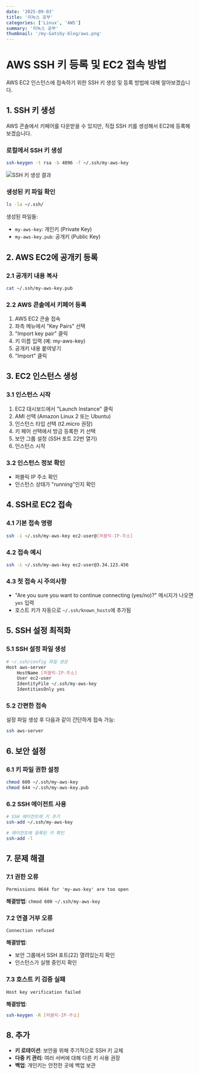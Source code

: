 ```yaml
---
date: '2025-09-03'
title: '리눅스 공부'
categories: ['Linux', 'AWS']
summary: '리눅스 공부'
thumbnail: '/my-Gatsby-blog/aws.png'
---
```

# AWS SSH 키 등록 및 EC2 접속 방법

AWS EC2 인스턴스에 접속하기 위한 SSH 키 생성 및 등록 방법에 대해 알아보겠습니다.

## 1. SSH 키 생성

AWS 콘솔에서 키페어를 다운받을 수 있지만, 직접 SSH 키를 생성해서 EC2에 등록해보겠습니다.

### 로컬에서 SSH 키 생성
```bash
ssh-keygen -t rsa -b 4096 -f ~/.ssh/my-aws-key
```

![SSH 키 생성 결과](/my-Gatsby-blog/images/pemkey.png)

### 생성된 키 파일 확인
```bash
ls -la ~/.ssh/
```

생성된 파일들:
- `my-aws-key`: 개인키 (Private Key)
- `my-aws-key.pub`: 공개키 (Public Key)

## 2. AWS EC2에 공개키 등록

### 2.1 공개키 내용 복사
```bash
cat ~/.ssh/my-aws-key.pub
```

### 2.2 AWS 콘솔에서 키페어 등록
1. AWS EC2 콘솔 접속
2. 좌측 메뉴에서 "Key Pairs" 선택
3. "Import key pair" 클릭
4. 키 이름 입력 (예: my-aws-key)
5. 공개키 내용 붙여넣기
6. "Import" 클릭

## 3. EC2 인스턴스 생성

### 3.1 인스턴스 시작
1. EC2 대시보드에서 "Launch Instance" 클릭
2. AMI 선택 (Amazon Linux 2 또는 Ubuntu)
3. 인스턴스 타입 선택 (t2.micro 권장)
4. 키 페어 선택에서 방금 등록한 키 선택
5. 보안 그룹 설정 (SSH 포트 22번 열기)
6. 인스턴스 시작

### 3.2 인스턴스 정보 확인
- 퍼블릭 IP 주소 확인
- 인스턴스 상태가 "running"인지 확인

## 4. SSH로 EC2 접속

### 4.1 기본 접속 명령
```bash
ssh -i ~/.ssh/my-aws-key ec2-user@[퍼블릭-IP-주소]
```

### 4.2 접속 예시
```bash
ssh -i ~/.ssh/my-aws-key ec2-user@3.34.123.456
```

### 4.3 첫 접속 시 주의사항
- "Are you sure you want to continue connecting (yes/no)?" 메시지가 나오면 `yes` 입력
- 호스트 키가 자동으로 `~/.ssh/known_hosts`에 추가됨

## 5. SSH 설정 최적화

### 5.1 SSH 설정 파일 생성
```bash
# ~/.ssh/config 파일 생성
Host aws-server
    HostName [퍼블릭-IP-주소]
    User ec2-user
    IdentityFile ~/.ssh/my-aws-key
    IdentitiesOnly yes
```

### 5.2 간편한 접속
설정 파일 생성 후 다음과 같이 간단하게 접속 가능:
```bash
ssh aws-server
```

## 6. 보안 설정

### 6.1 키 파일 권한 설정
```bash
chmod 600 ~/.ssh/my-aws-key
chmod 644 ~/.ssh/my-aws-key.pub
```

### 6.2 SSH 에이전트 사용
```bash
# SSH 에이전트에 키 추가
ssh-add ~/.ssh/my-aws-key

# 에이전트에 등록된 키 확인
ssh-add -l
```

## 7. 문제 해결

### 7.1 권한 오류
```
Permissions 0644 for 'my-aws-key' are too open
```
**해결방법**: `chmod 600 ~/.ssh/my-aws-key`

### 7.2 연결 거부 오류
```
Connection refused
```
**해결방법**: 
- 보안 그룹에서 SSH 포트(22) 열려있는지 확인
- 인스턴스가 실행 중인지 확인

### 7.3 호스트 키 검증 실패
```
Host key verification failed
```
**해결방법**: 
```bash
ssh-keygen -R [퍼블릭-IP-주소]
```

## 8. 추가

- **키 로테이션**: 보안을 위해 주기적으로 SSH 키 교체
- **다중 키 관리**: 여러 서버에 대해 다른 키 사용 권장
- **백업**: 개인키는 안전한 곳에 백업 보관

